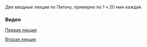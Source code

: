Две вводные лекции по Питону, примерно по 1 ч 20 мин каждая.

### Видео

[Первая лекция](https://yadi.sk/i/v3099I2V3V0UdA)

[Вторая лекция](https://yadi.sk/i/fgiARPc6FYG0nw)

